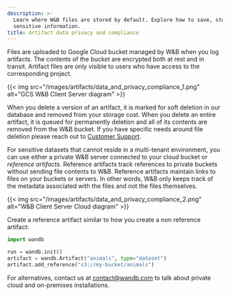```yaml
---
description: >-
  Learn where W&B files are stored by default. Explore how to save, store
  sensitive information.
title: Artifact data privacy and compliance
---
```


Files are uploaded to Google Cloud bucket managed by W&B when you log artifacts. The contents of the bucket are encrypted both at rest and in transit. Artifact files are only visible to users who have access to the corresponding project.

{{< img src="/images/artifacts/data_and_privacy_compliance_1.png" alt="GCS W&B Client Server diagram" >}}

When you delete a version of an artifact, it is marked for soft deletion in our database and removed from your storage cost. When you delete an entire artifact, it is queued for permanently deletion and all of its contents are removed from the W&B bucket. If you have specific needs around file deletion please reach out to [Customer Support](mailto:support@wandb.com).

For sensitive datasets that cannot reside in a multi-tenant environment, you can use either a private W&B server connected to your cloud bucket or _reference artifacts_. Reference artifacts track references to private buckets without sending file contents to W&B. Reference artifacts maintain links to files on your buckets or servers. In other words, W&B only keeps track of the metadata associated with the files and not the files themselves.

{{< img src="/images/artifacts/data_and_privacy_compliance_2.png" alt="W&B Client Server Cloud diagram" >}}

Create a reference artifact similar to how you create a non reference artifact:

```python
import wandb

run = wandb.init()
artifact = wandb.Artifact("animals", type="dataset")
artifact.add_reference("s3://my-bucket/animals")
```

For alternatives, contact us at [contact@wandb.com](mailto:contact@wandb.com) to talk about private cloud and on-premises installations.
